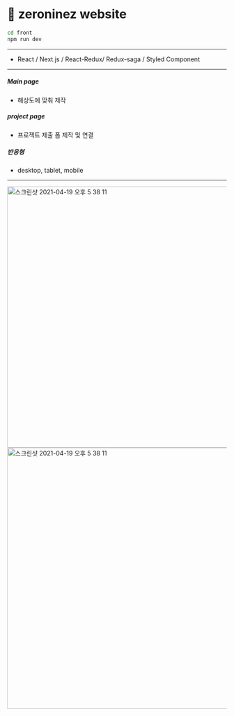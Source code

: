 # :dolphin: zeroninez website

```sh
cd front
npm run dev
```

***

- React / Next.js / React-Redux/ Redux-saga / Styled Component

***

##### Main page
- 해상도에 맞춰 제작

##### project page
- 프로젝트 제출 폼 제작 및 연결

##### 반응형
- desktop, tablet, mobile

***

<img width="600" alt="스크린샷 2021-04-19 오후 5 38 11" src="https://user-images.githubusercontent.com/19643216/118616602-ce8e3580-b7fc-11eb-84c1-f8523b95bc7c.png">

<img width="600" alt="스크린샷 2021-04-19 오후 5 38 11" src="https://user-images.githubusercontent.com/19643216/118616617-d1892600-b7fc-11eb-9d90-8c3cc0c84acf.png">
